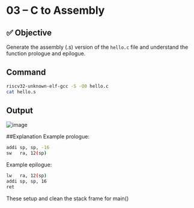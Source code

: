 # 03 – C to Assembly
## ✅ Objective
Generate the assembly (.s) version of the `hello.c` file and understand the function prologue and epilogue.
## Command

```bash
riscv32-unknown-elf-gcc -S -O0 hello.c
cat hello.s
``` 

## Output
![image](https://github.com/user-attachments/assets/c566491b-89f6-4948-80a5-78ff4db0681f)

##Explanation
Example prologue:

```bash
addi sp, sp, -16
sw   ra, 12(sp)
``` 

Example epilogue:

```bash
lw   ra, 12(sp)
addi sp, sp, 16
ret
``` 
These setup and clean the stack frame for main()

